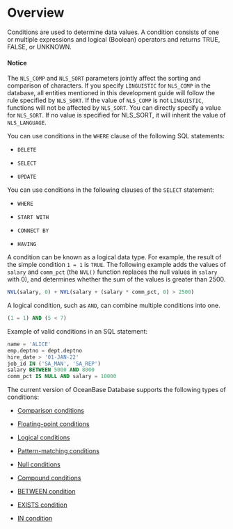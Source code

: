# Overview

Conditions are used to determine data values. A condition consists of one or multiple expressions and logical (Boolean) operators and returns TRUE, FALSE, or UNKNOWN.

  <main id="notice" type='notice'>
    <h4>Notice</h4>
    <p>The <code>NLS_COMP</code> and <code>NLS_SORT</code> parameters jointly affect the sorting and comparison of characters. If you specify <code>LINGUISTIC</code> for <code>NLS_COMP</code> in the database, all entities mentioned in this development guide will follow the rule specified by <code>NLS_SORT</code>. If the value of <code>NLS_COMP</code> is not <code>LINGUISTIC</code>, functions will not be affected by <code>NLS_SORT</code>. You can directly specify a value for <code>NLS_SORT</code>. If no value is specified for NLS_SORT, it will inherit the value of <code>NLS_LANGUAGE</code>. </p>
  </main>

You can use conditions in the `WHERE` clause of the following SQL statements:

* `DELETE`

* `SELECT`

* `UPDATE`

You can use conditions in the following clauses of the `SELECT` statement:

* `WHERE`

* `START WITH`

* `CONNECT BY`

* `HAVING`

A condition can be known as a logical data type. For example, the result of the simple condition `1 = 1` is `TRUE`. The following example adds the values of `salary` and `comm_pct` (the `NVL()` function replaces the null values in `salary` with 0), and determines whether the sum of the values is greater than 2500.

```sql
NVL(salary, 0) + NVL(salary + (salary * comm_pct, 0) > 2500)
```

A logical condition, such as `AND`, can combine multiple conditions into one.

```sql
(1 = 1) AND (5 < 7)
```

Example of valid conditions in an SQL statement:

```sql
name = 'ALICE'
emp.deptno = dept.deptno
hire_date > '01-JAN-22'
job_id IN ('SA_MAN', 'SA_REP')
salary BETWEEN 5000 AND 8000
comm_pct IS NULL AND salary = 10000
```

The current version of OceanBase Database supports the following types of conditions:

* [Comparison conditions](../700.condition-of-oracle-mode/300.comparison-conditions-of-oracle-mode.md)

* [Floating-point conditions](../700.condition-of-oracle-mode/400.floating-point-conditions-of-oracle-mode.md)

* [Logical conditions](../700.condition-of-oracle-mode/500.logical-conditions-of-oracle-mode.md)

* [Pattern-matching conditions](../700.condition-of-oracle-mode/600.pattern-matching-conditions-of-oracle-mode.md)

* [Null conditions](../700.condition-of-oracle-mode/700.empty-condition-of-oracle-mode.md)

* [Compound conditions](../700.condition-of-oracle-mode/800.composite-condition-of-oracle-mode.md)

* [BETWEEN condition](../700.condition-of-oracle-mode/900.between-condition-of-oracle-mode.md)

* [EXISTS condition](../700.condition-of-oracle-mode/1000.existence-condition-of-oracle-mode.md)

* [IN condition](../700.condition-of-oracle-mode/1100.in-conditions-of-oracle-mode.md)
